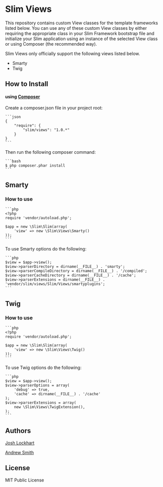 # Slim Views

This repository contains custom View classes for the template frameworks listed below. 
You can use any of these custom View classes by either requiring the appropriate class in your 
Slim Framework bootstrap file and initialize your Slim application using an instance of 
the selected View class or using Composer (the recommended way).

Slim Views only officially support the following views listed below.

- Smarty
- Twig

## How to Install

#### using [Composer](http://getcomposer.org/)

Create a composer.json file in your project root:
    
    ```json
    {
        "require": {
            "slim/views": "1.0.*"
        }
    }
    ```

Then run the following composer command:

    ```bash
    $ php composer.phar install
    ```


## Smarty

### How to use
    
    ```php
    <?php
    require 'vendor/autoload.php';

    $app = new \Slim\Slim(array(
        'view' => new \Slim\Views\Smarty()
    ));
    ```

To use Smarty options do the following:
    
    ```php
    $view = $app->view();
    $view->parserDirectory = dirname(__FILE__) . 'smarty';
    $view->parserCompileDirectory = dirname(__FILE__) . '/compiled';
    $view->parserCacheDirectory = dirname(__FILE__) . '/cache';
    $view->parserExtensions = dirname(__FILE__) . 'vendor/slim/views/Slim/Views/smartyplugins';
    ```

## Twig

### How to use
    
    ```php
    <?php
    require 'vendor/autoload.php';

    $app = new \Slim\Slim(array(
        'view' => new \Slim\Views\Twig()
    ));
    ```

To use Twig options do the following:
    
    ```php
    $view = $app->view();
    $view->parserOptions = array(
        'debug' => true,
        'cache' => dirname(__FILE__) . '/cache'
    );
    $view->parserExtensions = array(
        new \Slim\Views\TwigExtension(),
    );
    ```

## Authors

[Josh Lockhart](https://github.com/codeguy)

[Andrew Smith](https://github.com/silentworks)

## License

MIT Public License